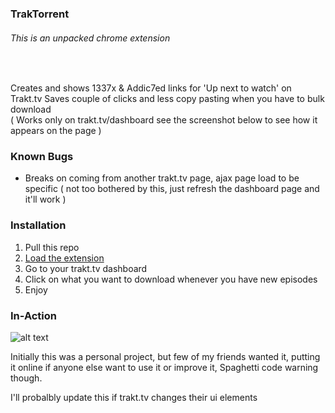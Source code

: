 ### TrakTorrent
###### This is an unpacked chrome extension

<br>

Creates and shows 1337x & Addic7ed links for 'Up next to watch' on Trakt.tv
Saves couple of clicks and less copy pasting when you have to bulk download
<br>
( Works only on trakt.tv/dashboard see the screenshot below to see how it appears on the page )

### Known Bugs

* Breaks on coming from another trakt.tv page, ajax page load to be specific ( not too bothered by this, just refresh the dashboard page and it'll work )

### Installation

1. Pull this repo
2. [Load the extension](https://developer.chrome.com/extensions/getstarted#unpacked)
3. Go to your trakt.tv dashboard
4. Click on what you want to download whenever you have new episodes
5. Enjoy



### In-Action
![alt text](http://i.imgur.com/s28CNoW.png "Preview")


Initially this was a personal project, but few of my friends wanted it, putting it online if anyone else want to use it or improve it, Spaghetti code warning though.<br>

I'll probalbly update this if trakt.tv changes their ui elements
